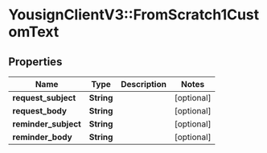 # YousignClientV3::FromScratch1CustomText

## Properties
Name | Type | Description | Notes
------------ | ------------- | ------------- | -------------
**request_subject** | **String** |  | [optional] 
**request_body** | **String** |  | [optional] 
**reminder_subject** | **String** |  | [optional] 
**reminder_body** | **String** |  | [optional] 

